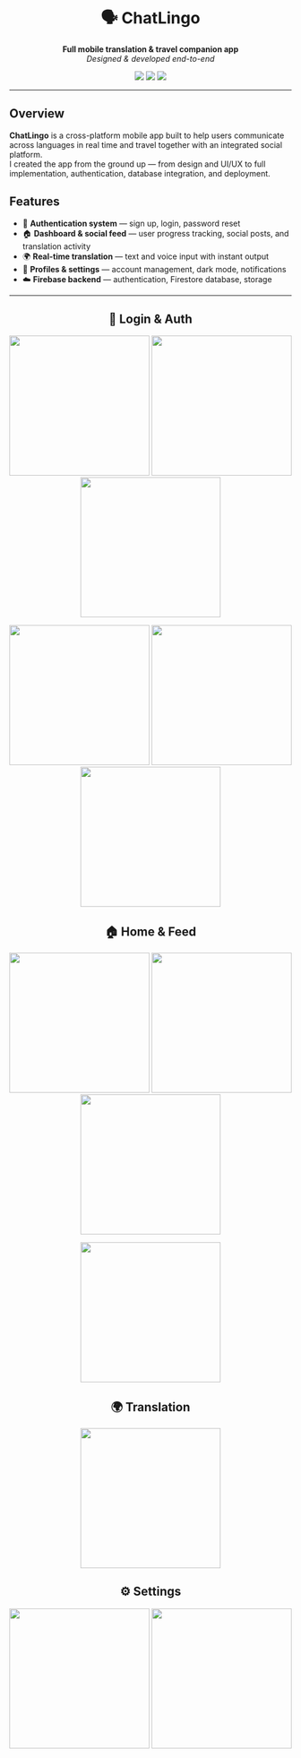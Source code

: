 <h1 align="center">🗣️ ChatLingo</h1>
<p align="center">
  <b>Full mobile translation & travel companion app</b><br/>
  <i>Designed & developed end-to-end</i>
</p>

<p align="center">
  <img src="https://img.shields.io/badge/React%20Native-Expo-informational?style=for-the-badge"/>
  <img src="https://img.shields.io/badge/Firebase-Auth%20%7C%20Database%20%7C%20Storage-yellow?style=for-the-badge"/>
  <img src="https://img.shields.io/badge/Platform-Android%20%7C%20iOS-lightgrey?style=for-the-badge"/>
</p>

---

## Overview
**ChatLingo** is a cross-platform mobile app built to help users communicate across languages in real time and travel together with an integrated social platform.  
I created the app from the ground up — from design and UI/UX to full implementation, authentication, database integration, and deployment.

## Features
- 🔐 **Authentication system** — sign up, login, password reset  
- 🏠 **Dashboard & social feed** — user progress tracking, social posts, and translation activity  
- 🌍 **Real-time translation** — text and voice input with instant output  
- 👤 **Profiles & settings** — account management, dark mode, notifications  
- ☁️ **Firebase backend** — authentication, Firestore database, storage  

---

<h2 align="center">🔑 Login & Auth</h2>
<p align="center">
  <img src="screenshots/login.png" width="250"/>
  <img src="screenshots/login2.png" width="250"/>
  <img src="screenshots/login3.png" width="250"/>
</p>

<p align="center">
  <img src="screenshots/reset.png" width="250"/>
  <img src="screenshots/mobile%20app%20logo.png" width="250"/>
  <img src="screenshots/profile.png" width="250"/>
</p>

<h2 align="center">🏠 Home & Feed</h2>
<p align="center">
  <img src="screenshots/home.png" width="250"/>
  <img src="screenshots/home2.png" width="250"/>
  <img src="screenshots/home3.png" width="250"/>
</p>

<p align="center">
  <img src="screenshots/home4.png" width="250"/>
</p>

<h2 align="center">🌍 Translation</h2>
<p align="center">
  <img src="screenshots/translation1.png" width="250"/>
</p>

<h2 align="center">⚙️ Settings</h2>
<p align="center">
  <img src="screenshots/settings1.png" width="250"/>
  <img src="screenshots/settings2.png" width="250"/>
</p>

